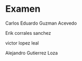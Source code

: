# Examen

Carlos Eduardo Guzman Acevedo

Erik corrales sanchez

victor lopez leal

Alejandro Gutierrez Loza

